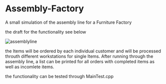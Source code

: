 # Assembly-Factory
A small simulation of the assembly line for a Furniture Factory

the draft for the functionality see below




![assemblyline](https://github.com/Entscheidbarkeit/Assembly-ECommerce/assets/119282401/c6d46977-1606-4ee5-bfa8-98ca04ee24b7)


the Items will be ordered by each individual customer and will be processed throuth different workstations for single Items. After running through the assembly line, a list can be printed for all orders with completed items as well as incomlete items.

the functionality can be tested through MainTest.cpp
